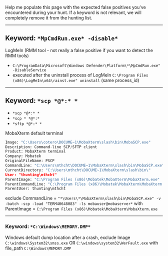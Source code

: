 Help me populate this page with the expected false positives you've encountered during your hunt. If a keyword is not relevant, we will completely remove it from the hunting list.

---

## Keyword: `*MpCmdRun.exe* -disable*`

LogMeIn (RMM tool - not really a false positive if you want to detect the RMM tools)

  - `C:\ProgramData\Microsoft\Windows Defender\Platform\*\MpCmdRun.exe" -DisableService`
  - executed after the uninstall process of LogMeIn `C:\Program Files (x86)\LogMeIn\x64\rainst.exe" uninstall` (same process_id)


---

## Keyword: `*scp *@*:* *`
  - `*scp *@*:* *`
  - `*scp * *@*:*`
  - `*sftp *@*:* *`

MobaXterm default terminal

```python
Image: "C:\Users\cotero\DOCUME~1\MobaXterm\slash\bin\MobaSCP.exe"
Description: Command-line SCP/SFTP client
Product: MobaXterm terminal
Company: Mobatek
OriginalFileName: PSCP
CommandLine: "C:\Users\mthcht\DOCUME~1\MobaXterm\slash\bin\MobaSCP.exe" -v -batch -scp -load "TERM40648083" -ls mobauser@mobaserver:"" "." "."
CurrentDirectory: "C:\Users\mthcht\DOCUME~1\MobaXterm\slash\bin\"
User: "thunting\mthcht"
ParentImage: "C:\Program Files (x86)\Mobatek\MobaXterm\MobaXterm.exe"
ParentCommandLine: "C:\Program Files (x86)\Mobatek\MobaXterm\MobaXterm.exe" 
ParentUser: thunting\mthcht
```

exclude CommandLine = `"*\Users\*\MobaXterm\slash\bin\MobaSCP.exe" -v -batch -scp -load "TERM40648083" -ls mobauser@mobaserver*` with ParentImage = `C:\Program Files (x86)\Mobatek\MobaXterm\MobaXterm.exe`

---

### Keyword: `*C:\Windows\MEMORY.DMP*`

Windows default dump location after a crash, exclude Image `C:\windows\System32\smss.exe` OR `C:\windows\system32\WerFault.exe` with file_path `C:\Windows\MEMORY.DMP`
